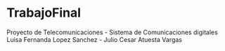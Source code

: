 # TrabajoFinal

Proyecto de Telecomunicaciones - Sistema de Comunicaciones digitales 
Luisa Fernanda Lopez Sanchez - Julio Cesar Atuesta Vargas
